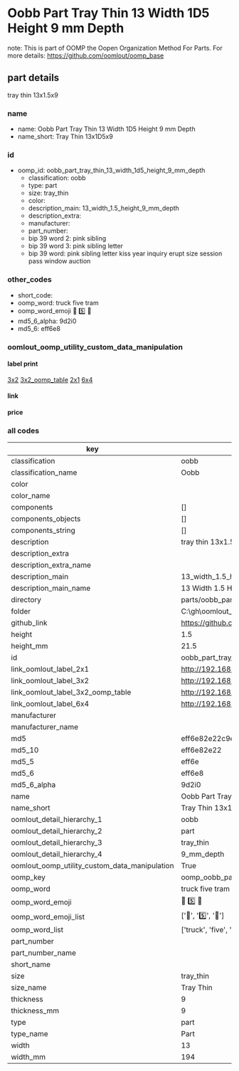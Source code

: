 # Oobb Part Tray Thin 13 Width 1D5 Height 9 mm Depth  

note: This is part of OOMP the Oopen Organization Method For Parts. For more details: https://github.com/oomlout/oomp_base

##  part details
  



tray thin 13x1.5x9



### name
* name: Oobb Part Tray Thin 13 Width 1D5 Height 9 mm Depth
* name_short: Tray Thin 13x1D5x9 
### id
* oomp_id: oobb_part_tray_thin_13_width_1d5_height_9_mm_depth
  * classification: oobb
  * type: part
  * size: tray_thin
  * color: 
  * description_main: 13_width_1.5_height_9_mm_depth
  * description_extra: 
  * manufacturer: 
  * part_number: 
  * bip 39 word 2: pink sibling
  * bip 39 word 3: pink sibling letter
  * bip 39 word: pink sibling letter kiss year inquiry erupt size session pass window auction

### other_codes
* short_code: 
* oomp_word: truck five tram
* oomp_word_emoji :truck: :five: :tram:
* md5_6_alpha: 9d2i0
* md5_6: eff6e8






### oomlout_oomp_utility_custom_data_manipulation
#### label print
[3x2](http://192.168.1.245:1112/?label=oomp%209d2i0)
[3x2_oomp_table](http://192.168.1.108:1112/?label=oomp%209d2i0)
[2x1](http://192.168.1.242:1112/?label=oomp%209d2i0)
[6x4](http://192.168.1.55:1112/?label=oomp%209d2i0)    

#### link

                              

#### price







### all codes 
| key | value |  
| --- | --- |  
| classification | oobb |  
| classification_name | Oobb |  
| color |  |  
| color_name |  |  
| components | [] |  
| components_objects | [] |  
| components_string | [] |  
| description | tray thin 13x1.5x9 |  
| description_extra |  |  
| description_extra_name |  |  
| description_main | 13_width_1.5_height_9_mm_depth |  
| description_main_name | 13 Width 1.5 Height 9 mm Depth |  
| directory | parts/oobb_part_tray_thin_13_width_1d5_height_9_mm_depth |  
| folder | C:\gh\oomlout_oobb_version_4_generated_parts\parts\oobb_part_tray_thin_13_width_1d5_height_9_mm_depth |  
| github_link | https://github.com/oomlout/oomlout_oomp_part_src/tree/main/parts/oobb_part_tray_thin_13_width_1d5_height_9_mm_depth |  
| height | 1.5 |  
| height_mm | 21.5 |  
| id | oobb_part_tray_thin_13_width_1d5_height_9_mm_depth |  
| link_oomlout_label_2x1 | http://192.168.1.242:1112/?label=oomp%209d2i0 |  
| link_oomlout_label_3x2 | http://192.168.1.245:1112/?label=oomp%209d2i0 |  
| link_oomlout_label_3x2_oomp_table | http://192.168.1.108:1112/?label=oomp%209d2i0 |  
| link_oomlout_label_6x4 | http://192.168.1.55:1112/?label=oomp%209d2i0 |  
| manufacturer |  |  
| manufacturer_name |  |  
| md5 | eff6e82e22c9e99dd37f77ad0131ed28 |  
| md5_10 | eff6e82e22 |  
| md5_5 | eff6e |  
| md5_6 | eff6e8 |  
| md5_6_alpha | 9d2i0 |  
| name | Oobb Part Tray Thin 13 Width 1D5 Height 9 mm Depth |  
| name_short | Tray Thin 13x1D5x9  |  
| oomlout_detail_hierarchy_1 | oobb |  
| oomlout_detail_hierarchy_2 | part |  
| oomlout_detail_hierarchy_3 | tray_thin |  
| oomlout_detail_hierarchy_4 | 9_mm_depth |  
| oomlout_oomp_utility_custom_data_manipulation | True |  
| oomp_key | oomp_oobb_part_tray_thin_13_width_1d5_height_9_mm_depth |  
| oomp_word | truck five tram |  
| oomp_word_emoji | :truck: :five: :tram: |  
| oomp_word_emoji_list | [':truck:', ':five:', ':tram:'] |  
| oomp_word_list | ['truck', 'five', 'tram'] |  
| part_number |  |  
| part_number_name |  |  
| short_name |  |  
| size | tray_thin |  
| size_name | Tray Thin |  
| thickness | 9 |  
| thickness_mm | 9 |  
| type | part |  
| type_name | Part |  
| width | 13 |  
| width_mm | 194 |  
